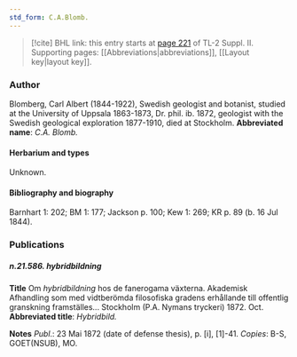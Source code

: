 ```yaml
---
std_form: C.A.Blomb.
---
```


> [!cite] BHL link: this entry starts at [page 221](https://www.biodiversitylibrary.org/page/33265418) of TL-2 Suppl. II.
> Supporting pages: [[Abbreviations|abbreviations]], [[Layout key|layout key]].

### Author

Blomberg, Carl Albert (1844-1922), Swedish geologist and botanist, studied at the University of Uppsala 1863-1873, Dr. phil. ib. 1872, geologist with the Swedish geological exploration 1877-1910, died at Stockholm. 
**Abbreviated name**: *C.A. Blomb.*

#### Herbarium and types

Unknown.

#### Bibliography and biography

Barnhart 1: 202; BM 1: 177; Jackson p. 100; Kew 1: 269; KR p. 89 (b. 16 Jul 1844).

### Publications

##### n.21.586. hybridbildning

**Title**
Om *hybridbildning* hos de fanerogama växterna. Akademisk Afhandling som med vidtberömda filosofiska gradens erhållande till offentlig granskning framställes... Stockholm (P.A. Nymans tryckeri) 1872. Oct.
**Abbreviated title**: *Hybridbild.*

**Notes**
*Publ*.: 23 Mai 1872 (date of defense thesis), p. \[i\], \[1\]-41. *Copies*: B-S, GOET(NSUB), MO.

